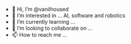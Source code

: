 - 👋 Hi, I’m @vanilhoused
- 👀 I’m interested in ... AI, software and robotics
- 🌱 I’m currently learning ...
- 💞️ I’m looking to collaborate on ...
- 📫 How to reach me ...

<!---
vanilhoused/vanilhoused is a ✨ special ✨ repository because its `README.md` (this file) appears on your GitHub profile.
You can click the Preview link to take a look at your changes.
--->
